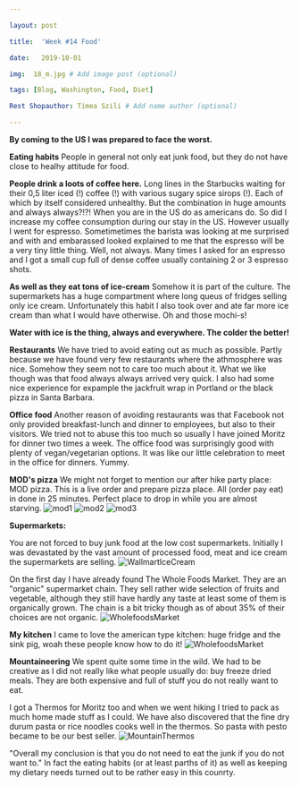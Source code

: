 ```yaml
---

layout: post

title:  'Week #14 Food'

date:   2019-10-01

img:  18_m.jpg # Add image post (optional)

tags: [Blog, Washington, Food, Diet]

Rest Shopauthor: Timea Szili # Add name author (optional)

---
```



**By coming to the US I was prepared to face the worst.**


**Eating habits**
People in general not only eat junk food, but they do not have close to healhy attitude for food. 

**People drink a loots of coffee here.**
Long lines in the Starbucks waiting for their 0,5 liter iced (!) coffee (!) with various sugary spice sirops (!). Each of which by itself considered unhealthy. But the combination in huge amounts and always always?!?!
When you are in the US do as americans do. So did I increase my coffee consumption during our stay in the US. However usually I went for espresso. Sometimetimes the barista was looking at me surprised and with and embarassed looked explained to me that the espresso will be a very tiny little thing. Well, not always. 
Many times I asked for an espresso and I got a small cup full of dense coffee usually containing 2 or 3 espresso shots.

**As well as they eat tons of ice-cream**
Somehow it is part of the culture. The supermarkets has a huge compartment where long queus of fridges selling only ice cream. Unfortunately this habit I also took over and ate far more ice cream than what I would have otherwise.
Oh and those mochi-s!


**Water with ice is the thing, always and everywhere. The colder the better!**

**Restaurants**
We have tried to avoid eating out as much as possible. Partly because we have found very few restaurants where the athmosphere was nice. Somehow they seem not to care too much about it. What we like though was that food always always arrived very quick. 
I also had some nice experience for expample the jackfruit wrap in Portland or the black pizza in Santa Barbara. 

**Office food**
Another reason of avoiding restaurants was that Facebook not only provided breakfast-lunch and dinner to employees, but also to their visitors. 
We tried not to abuse this too much so usually I have joined Moritz for dinner two times a week. The office food was surprisingly good with plenty of vegan/vegetarian options.
It was like our little celebration to meet in the office for dinners. Yummy.

**MOD's pizza**
We might not forget to mention our after hike party place: MOD pizza. This is a live order and prepare pizza place. All (order pay eat) in done in 25 minutes. Perfect place to drop in while you are almost starving.
![mod1]({{site.baseurl}}/assets/img/18_6.jpg) 
![mod2]({{site.baseurl}}/assets/img/18_66.jpg)
![mod3]({{site.baseurl}}/assets/img/18_7.jpg)

**Supermarkets:**

You are not forced to buy junk food at the low cost supermarkets. Initially I was devastated by the vast amount of processed food, meat and ice cream the supermarkets are selling.
![WallmartIceCream]({{site.baseurl}}/assets/img/18_3.jpg)

On the first day I have already found The Whole Foods Market. They are an "organic" supermarket chain. 
They sell rather wide selection of fruits and vegetable, although they still have hardly any taste 
at least some of them is organically grown. The chain is a bit tricky though as of about 35% of their choices are not organic.
![WholefoodsMarket]({{site.baseurl}}/assets/img/18_2.jpg)


**My kitchen**
I came to love the american type kitchen: huge fridge and the sink pig, woah these people know how to do it!
![WholefoodsMarket]({{site.baseurl}}/assets/img/18_4.jpg)

**Mountaineering** 
We spent quite some time in the wild. We had to be creative as I did not really like what people usually do: buy freeze dried meals. They are both expensive and full of stuff you do not really want to eat.

I got a Thermos for Moritz too and when we went hiking I tried to pack as much home made stuff as I could. We have also discovered that the fine dry durum pasta or rice noodles cooks well in the thermos. So pasta with pesto became to be our best seller.
![MountainThermos]({{site.baseurl}}/assets/img/18_5.jpg)

"Overall my conclusion is that you do not need to eat the junk if you do not want to." In fact the eating habits (or at least parths of it) as well as keeping my dietary needs turned out to be rather easy in this counrty.

